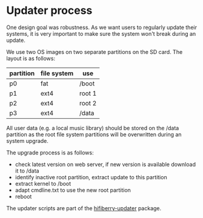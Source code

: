 # Updater process

One design goal was robustness. As we want users to regularly update their systems, it is very important to make
sure the system won't break during an update. 

We use two OS images on two separate partitions on the SD card. The layout is as follows:

| partition | file system | use |
|---|---|---|
| p0 | fat | /boot | 
| p1 | ext4 | root 1 | 
| p2 | ext4 | root 2 | 
| p3 | ext4 | /data | 

All user data (e.g. a local music library) should be stored on the /data partition as the root file system partitions will
be overwritten during an system upgrade.

The upgrade process is as follows:
- check latest version on web server, if new version is available download it to /data
- identify inactive root partition, extract update to this partition
- extract kernel to /boot
- adapt cmdline.txt to use the new root partition
- reboot

The updater scripts are part of the [hifiberry-updater](https://github.com/hifiberry/hifiberry-os/tree/master/buildroot/package/hifiberry-updater) package.
